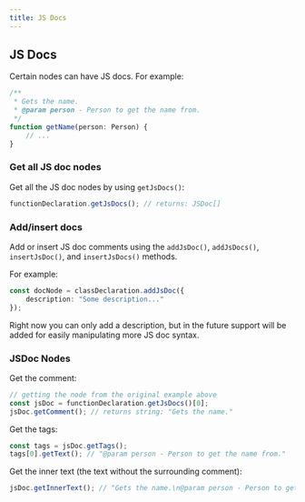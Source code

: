 ```yaml
---
title: JS Docs
---
```


## JS Docs

Certain nodes can have JS docs. For example:

```ts
/**
 * Gets the name.
 * @param person - Person to get the name from.
 */
function getName(person: Person) {
    // ...
}
```

### Get all JS doc nodes

Get all the JS doc nodes by using `getJsDocs()`:

```ts
functionDeclaration.getJsDocs(); // returns: JSDoc[]
```

### Add/insert docs

Add or insert JS doc comments using the `addJsDoc()`, `addJsDocs()`, `insertJsDoc()`, and `insertJsDocs()` methods.

For example:

```ts
const docNode = classDeclaration.addJsDoc({
    description: "Some description..."
});
```

Right now you can only add a description, but in the future support will be added for easily manipulating more JS doc syntax.

### JSDoc Nodes

Get the comment:

```ts
// getting the node from the original example above
const jsDoc = functionDeclaration.getJsDocs()[0];
jsDoc.getComment(); // returns string: "Gets the name."
```

Get the tags:

```ts
const tags = jsDoc.getTags();
tags[0].getText(); // "@param person - Person to get the name from."
```

Get the inner text (the text without the surrounding comment):

```ts
jsDoc.getInnerText(); // "Gets the name.\n@param person - Person to get the name from."
```
